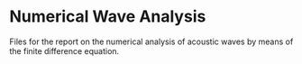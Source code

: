 # Numerical Wave Analysis
Files for the report on the numerical analysis of acoustic waves by means of the finite difference equation. 
